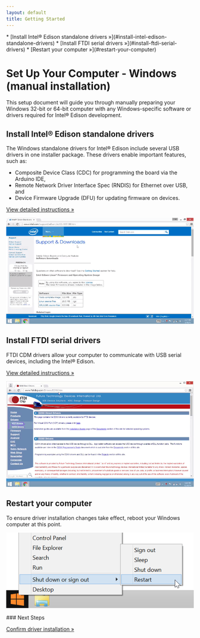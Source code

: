 ```yaml
---
layout: default
title: Getting Started
---
```


<div id="toc" markdown="1">
* [Install Intel® Edison standalone drivers »](#install-intel-edison-standalone-drivers)
* [Install FTDI serial drivers »](#install-ftdi-serial-drivers)
* [Restart your computer »](#restart-your-computer)
</div>

# Set Up Your Computer - Windows (manual installation)

This setup document will guide you through manually preparing your Windows 32-bit or 64-bit computer with any Windows-specific software or drivers required for Intel® Edison development. 

<!-- <div class="related-videos" class="callout video">
  <iframe src="https://drive.google.com/file/d/0B6gHgawzKtxCbUxicmpBc2JZSmM/preview" width="565" height="367"></iframe>
</div> -->


## Install Intel® Edison standalone drivers

<div class="tldr" markdown="1">
The Windows standalone drivers for Intel® Edison include several USB drivers in one installer package. These drivers enable important features, such as:

* Composite Device Class (CDC) for programming the board via the Arduino IDE,
* Remote Network Driver Interface Spec (RNDIS) for Ethernet over USB, and
* Device Firmware Upgrade (DFU) for updating firmware on devices.

[View detailed instructions »](details-install_edison_drivers.html)
</div>

[![Animated gif: installing Intel® Edison drivers](images/install_edison_drivers-animated.gif)](details-install_edison_drivers.html)


## Install FTDI serial drivers

<div class="tldr" markdown="1">
FTDI CDM drivers allow your computer to communicate with USB serial devices, including the Intel® Edison. 

[View detailed instructions »](details-install_ftdi_cdm_drivers.html)
</div>

[![Animated gif: installing Intel® Edison drivers](images/install_ftdi_cdm_drivers-animated.gif)](details-install_ftdi_cdm_drivers.html)


## Restart your computer

<div class="tldr" markdown="1">
To ensure driver installation changes take effect, reboot your Windows computer at this point.
</div>

![Choose Restart from the Windows Start menu](images/restart_windows.png)


<div id="next-steps" class="note" markdown="1">
### Next Steps

[Confirm driver installation »](confirm_drivers.html)
</div>
